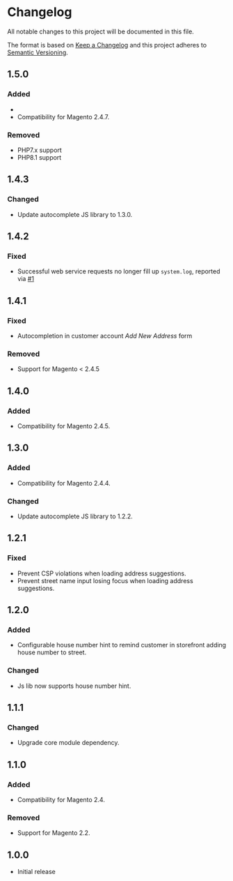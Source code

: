 # Changelog

All notable changes to this project will be documented in this file.

The format is based on [Keep a Changelog](http://keepachangelog.com/en/1.0.0/)
and this project adheres to [Semantic Versioning](http://semver.org/spec/v2.0.0.html).

## 1.5.0

### Added
- 
- Compatibility for Magento 2.4.7.

### Removed

- PHP7.x support
- PHP8.1 support

## 1.4.3

### Changed

- Update autocomplete JS library to 1.3.0.

## 1.4.2

### Fixed

- Successful web service requests no longer fill up `system.log`, reported via [#1](https://github.com/netresearch/deutschepost-module-autocomplete-m2/issues/1)

## 1.4.1

### Fixed

- Autocompletion in customer account _Add New Address_ form

### Removed

- Support for Magento < 2.4.5

## 1.4.0

### Added

- Compatibility for Magento 2.4.5.

## 1.3.0

### Added

- Compatibility for Magento 2.4.4.

### Changed

- Update autocomplete JS library to 1.2.2.

## 1.2.1

### Fixed

- Prevent CSP violations when loading address suggestions.
- Prevent street name input losing focus when loading address suggestions.

## 1.2.0

### Added

- Configurable house number hint to remind customer in storefront adding house number to street.

### Changed

- Js lib now supports house number hint.

## 1.1.1

### Changed

- Upgrade core module dependency.

## 1.1.0

### Added

- Compatibility for Magento 2.4.

### Removed

- Support for Magento 2.2.

## 1.0.0

- Initial release
